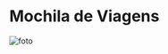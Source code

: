 # Mochila de Viagens

![foto](https://cdn.discordapp.com/attachments/1113915346106204200/1119689025847038043/image.png)



